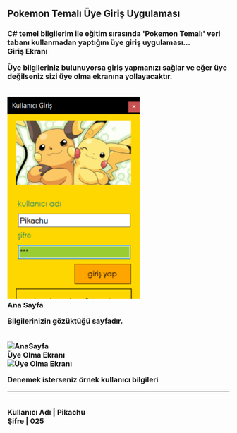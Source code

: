 <h2> Pokemon Temalı Üye Giriş Uygulaması <h3>
C# temel bilgilerim ile eğitim sırasında 'Pokemon Temalı' veri tabanı kullanmadan yaptığım üye giriş uygulaması...
<br>
<strong> Giriş Ekranı <strong> <br>
<p>Üye bilgileriniz bulunuyorsa giriş yapmanızı sağlar ve eğer üye değilseniz sizi üye olma ekranına yollayacaktır.</p> <br>
<img src = "/uygulamaGörselleri/Kullanıcı Giriş.png" alt = "Kullanıcı Giriş Ekranı" style= "width:300px;">
<br>
<strong> Ana Sayfa <strong> <br>
<p>Bilgilerinizin gözüktüğü sayfadır.</p> <br>
<img src = "/uygulamaGörselleri/AnaSayfa.png" alt = "AnaSayfa" style= "width:300px;"> <br>
<strong> Üye Olma Ekranı <strong> <br>
<img src = "/uygulamaGörselleri/UyeOl.png" alt = "Üye Olma Ekranı" style= "width:300px;">

<p>Denemek isterseniz örnek kullanıcı bilgileri <hr><br>
Kullanıcı Adı | Pikachu <br>
Şifre | 025
</p>